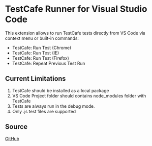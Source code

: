 # TestCafe Runner for Visual Studio Code
This extension allows to run TestCafe tests directly from VS Code via context menu or built-in commands:
* TestCafe: Run Test (Chrome)
* TestCafe: Run Test (IE)
* TestCafe: Run Test (Firefox)
* TestCafe: Repeat Previous Test Run

Current Limitations
-----

1. TestCafe should be installed as a local package
2. VS Code Project folder should contains node_modules folder with TestCafe
3. Tests are always run in the debug mode.
4. Only .js test files are supported

Source
-----
[GitHub](https://github.com/romanresh/vscode-testcafe)